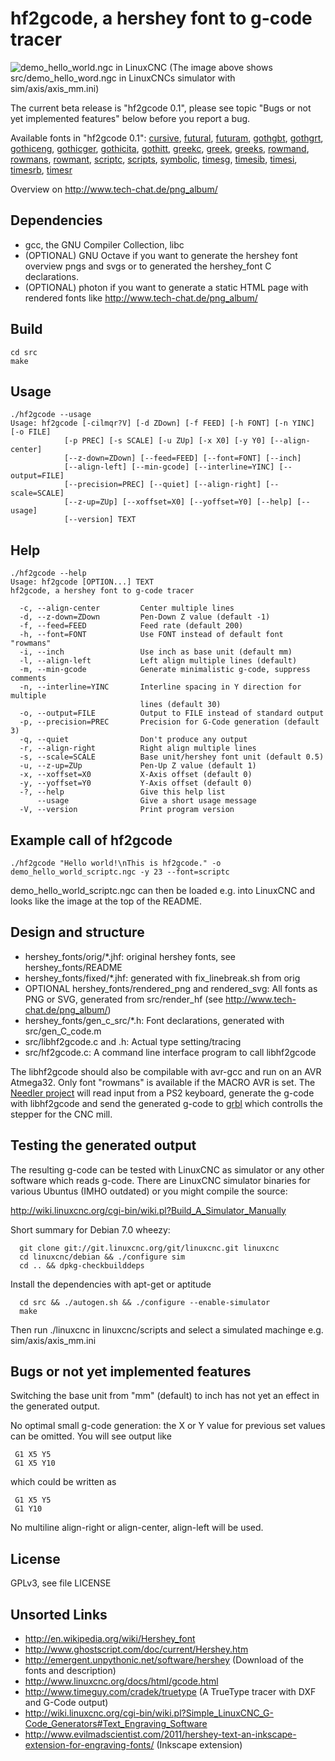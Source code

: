 hf2gcode, a hershey font to g-code tracer
=========================================
![demo_hello_world.ngc in LinuxCNC](http://tech-chat.de/images/demo_hello_world.png)
(The image above shows src/demo_hello_word.ngc in LinuxCNCs simulator with sim/axis/axis_mm.ini)

The current beta release is "hf2gcode 0.1",
please see topic "Bugs or not yet implemented features" below before you report a bug.

Available fonts in "hf2gcode 0.1":
[cursive](http://www.tech-chat.de/hf/cursive.svg),
[futural](http://www.tech-chat.de/hf/futural.svg),
[futuram](http://www.tech-chat.de/hf/futuram.svg),
[gothgbt](http://www.tech-chat.de/hf/gothgbt.svg),
[gothgrt](http://www.tech-chat.de/hf/gothgrt.svg),
[gothiceng](http://www.tech-chat.de/hf/gothiceng.svg),
[gothicger](http://www.tech-chat.de/hf/gothicger.svg),
[gothicita](http://www.tech-chat.de/hf/gothicita.svg),
[gothitt](http://www.tech-chat.de/hf/gothitt.svg),
[greekc](http://www.tech-chat.de/hf/greekc.svg),
[greek](http://www.tech-chat.de/hf/greek.svg),
[greeks](http://www.tech-chat.de/hf/greeks.svg),
[rowmand](http://www.tech-chat.de/hf/rowmand.svg),
[rowmans](http://www.tech-chat.de/hf/rowmans.svg),
[rowmant](http://www.tech-chat.de/hf/rowmant.svg),
[scriptc](http://www.tech-chat.de/hf/scriptc.svg),
[scripts](http://www.tech-chat.de/hf/scripts.svg),
[symbolic](http://www.tech-chat.de/hf/symbolic.svg),
[timesg](http://www.tech-chat.de/hf/timesg.svg),
[timesib](http://www.tech-chat.de/hf/timesib.svg),
[timesi](http://www.tech-chat.de/hf/timesi.svg),
[timesrb](http://www.tech-chat.de/hf/timesrb.svg),
[timesr](http://www.tech-chat.de/hf/timesr.svg)

Overview on http://www.tech-chat.de/png_album/

Dependencies
------------
*  gcc, the GNU Compiler Collection, libc
*  (OPTIONAL) GNU Octave if you want to generate the hershey font overview pngs and svgs or to generated the hershey_font C declarations.
*  (OPTIONAL) photon if you want to generate a static HTML page with rendered fonts like http://www.tech-chat.de/png_album/

Build
-----
    cd src
    make

Usage
-----
    ./hf2gcode --usage
    Usage: hf2gcode [-cilmqr?V] [-d ZDown] [-f FEED] [-h FONT] [-n YINC] [-o FILE]
                [-p PREC] [-s SCALE] [-u ZUp] [-x X0] [-y Y0] [--align-center]
                [--z-down=ZDown] [--feed=FEED] [--font=FONT] [--inch]
                [--align-left] [--min-gcode] [--interline=YINC] [--output=FILE]
                [--precision=PREC] [--quiet] [--align-right] [--scale=SCALE]
                [--z-up=ZUp] [--xoffset=X0] [--yoffset=Y0] [--help] [--usage]
                [--version] TEXT

Help
----
    ./hf2gcode --help
    Usage: hf2gcode [OPTION...] TEXT
    hf2gcode, a hershey font to g-code tracer

      -c, --align-center         Center multiple lines
      -d, --z-down=ZDown         Pen-Down Z value (default -1)
      -f, --feed=FEED            Feed rate (default 200)
      -h, --font=FONT            Use FONT instead of default font "rowmans"
      -i, --inch                 Use inch as base unit (default mm)
      -l, --align-left           Left align multiple lines (default)
      -m, --min-gcode            Generate minimalistic g-code, suppress comments
      -n, --interline=YINC       Interline spacing in Y direction for multiple
                                 lines (default 30)
      -o, --output=FILE          Output to FILE instead of standard output
      -p, --precision=PREC       Precision for G-Code generation (default 3)
      -q, --quiet                Don't produce any output
      -r, --align-right          Right align multiple lines
      -s, --scale=SCALE          Base unit/hershey font unit (default 0.5)
      -u, --z-up=ZUp             Pen-Up Z value (default 1)
      -x, --xoffset=X0           X-Axis offset (default 0)
      -y, --yoffset=Y0           Y-Axis offset (default 0)
      -?, --help                 Give this help list
          --usage                Give a short usage message
      -V, --version              Print program version

Example call of hf2gcode
------------------------
    ./hf2gcode "Hello world!\nThis is hf2gcode." -o demo_hello_world_scriptc.ngc -y 23 --font=scriptc
    
demo_hello_world_scriptc.ngc can then be loaded e.g. into LinuxCNC and looks like the image at the top of the README.

Design and structure
--------------------
*  hershey_fonts/orig/*.jhf: original hershey fonts, see hershey_fonts/README
*  hershey_fonts/fixed/*.jhf: generated with fix_linebreak.sh from orig
*  OPTIONAL hershey_fonts/rendered_png and rendered_svg: All fonts as PNG or SVG, generated from src/render_hf (see http://www.tech-chat.de/png_album/)
*  hershey_fonts/gen_c_src/*.h: Font declarations, generated with src/gen_C_code.m
*  src/libhf2gcode.c and .h: Actual type setting/tracing
*  src/hf2gcode.c: A command line interface program to call libhf2gcode

The libhf2gcode should also be compilable with avr-gcc and run on an AVR Atmega32. Only font "rowmans" is available if
the MACRO AVR is set. The [Needler project](https://github.com/Andy1978/needler) will read input from a PS2 keyboard,
generate the g-code with libhf2gcode and send the generated g-code to [grbl](https://github.com/grbl/grbl)
which controlls the stepper for the CNC mill.

Testing the generated output
----------------------------

The resulting g-code can be tested with LinuxCNC as simulator or any other software which reads g-code.
There are LinuxCNC simulator binaries for various Ubuntus (IMHO outdated) or you might compile the source:

http://wiki.linuxcnc.org/cgi-bin/wiki.pl?Build_A_Simulator_Manually

Short summary for Debian 7.0 wheezy:

      git clone git://git.linuxcnc.org/git/linuxcnc.git linuxcnc
      cd linuxcnc/debian && ./configure sim
      cd .. && dpkg-checkbuilddeps

Install the dependencies with apt-get or aptitude

      cd src && ./autogen.sh && ./configure --enable-simulator
      make

Then run ./linuxcnc in linuxcnc/scripts and select a simulated machinge e.g. sim/axis/axis_mm.ini

Bugs or not yet implemented features
------------------------------------

Switching the base unit from "mm" (default) to inch has not yet an effect in the generated output.

No optimal small g-code generation: the X or Y value for previous set values can be omitted. You will see output like

     G1 X5 Y5
     G1 X5 Y10
which could be written as

     G1 X5 Y5
     G1 Y10

No multiline align-right or align-center, align-left will be used.

License
-------
GPLv3, see file LICENSE

Unsorted Links
--------------
*  http://en.wikipedia.org/wiki/Hershey_font
*  http://www.ghostscript.com/doc/current/Hershey.htm
*  http://emergent.unpythonic.net/software/hershey (Download of the fonts and description)
*  http://www.linuxcnc.org/docs/html/gcode.html
*  http://www.timeguy.com/cradek/truetype (A TrueType tracer with DXF and G-Code output)
*  http://wiki.linuxcnc.org/cgi-bin/wiki.pl?Simple_LinuxCNC_G-Code_Generators#Text_Engraving_Software
*  http://www.evilmadscientist.com/2011/hershey-text-an-inkscape-extension-for-engraving-fonts/ (Inkscape extension)

